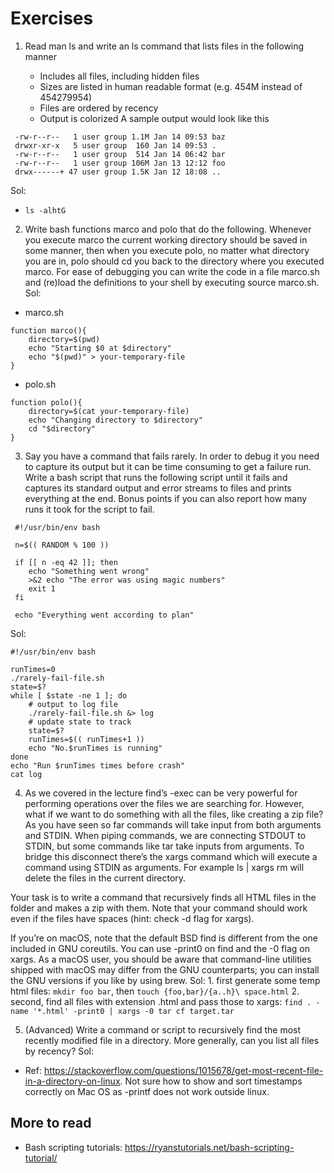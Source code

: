 # Exercises

1. Read man ls and write an ls command that lists files in the following manner

    - Includes all files, including hidden files
    - Sizes are listed in human readable format (e.g. 454M instead of 454279954)
    - Files are ordered by recency
    - Output is colorized
A sample output would look like this
```
 -rw-r--r--   1 user group 1.1M Jan 14 09:53 baz
 drwxr-xr-x   5 user group  160 Jan 14 09:53 .
 -rw-r--r--   1 user group  514 Jan 14 06:42 bar
 -rw-r--r--   1 user group 106M Jan 13 12:12 foo
 drwx------+ 47 user group 1.5K Jan 12 18:08 ..
 ```
Sol: 
- `ls -alhtG`

2. Write bash functions marco and polo that do the following. Whenever you execute marco the current working directory should be saved in some manner, then when you execute polo, no matter what directory you are in, polo should cd you back to the directory where you executed marco. For ease of debugging you can write the code in a file marco.sh and (re)load the definitions to your shell by executing source marco.sh.
Sol: 
- marco.sh
```
function marco(){
    directory=$(pwd)
    echo "Starting $0 at $directory"
    echo "$(pwd)" > your-temporary-file
}
```
- polo.sh
```
function polo(){
    directory=$(cat your-temporary-file)
    echo "Changing directory to $directory"
    cd "$directory"
}
```

3. Say you have a command that fails rarely. In order to debug it you need to capture its output but it can be time consuming to get a failure run. Write a bash script that runs the following script until it fails and captures its standard output and error streams to files and prints everything at the end. Bonus points if you can also report how many runs it took for the script to fail.
```
 #!/usr/bin/env bash

 n=$(( RANDOM % 100 ))

 if [[ n -eq 42 ]]; then
    echo "Something went wrong"
    >&2 echo "The error was using magic numbers"
    exit 1
 fi

 echo "Everything went according to plan"
 ```
Sol: 
```
#!/usr/bin/env bash

runTimes=0
./rarely-fail-file.sh
state=$?
while [ $state -ne 1 ]; do
    # output to log file
    ./rarely-fail-file.sh &> log
    # update state to track
    state=$?
    runTimes=$(( runTimes+1 ))
    echo "No.$runTimes is running"
done
echo "Run $runTimes times before crash"
cat log
```

4. As we covered in the lecture find’s -exec can be very powerful for performing operations over the files we are searching for. However, what if we want to do something with all the files, like creating a zip file? As you have seen so far commands will take input from both arguments and STDIN. When piping commands, we are connecting STDOUT to STDIN, but some commands like tar take inputs from arguments. To bridge this disconnect there’s the xargs command which will execute a command using STDIN as arguments. For example ls | xargs rm will delete the files in the current directory.

Your task is to write a command that recursively finds all HTML files in the folder and makes a zip with them. Note that your command should work even if the files have spaces (hint: check -d flag for xargs).

If you’re on macOS, note that the default BSD find is different from the one included in GNU coreutils. You can use -print0 on find and the -0 flag on xargs. As a macOS user, you should be aware that command-line utilities shipped with macOS may differ from the GNU counterparts; you can install the GNU versions if you like by using brew.
Sol: 
    1. first generate some temp html files: `mkdir foo bar`, then `touch {foo,bar}/{a..h}\ space.html`
    2. second, find all files with extension .html and pass those to xargs: `find . -name '*.html' -print0 | xargs -0 tar cf target.tar`

5. (Advanced) Write a command or script to recursively find the most recently modified file in a directory. More generally, can you list all files by recency?
Sol: 
- Ref: https://stackoverflow.com/questions/1015678/get-most-recent-file-in-a-directory-on-linux. Not sure how to show and sort timestamps correctly on Mac OS as -printf does not work outside linux. 

## More to read
- Bash scripting tutorials: https://ryanstutorials.net/bash-scripting-tutorial/